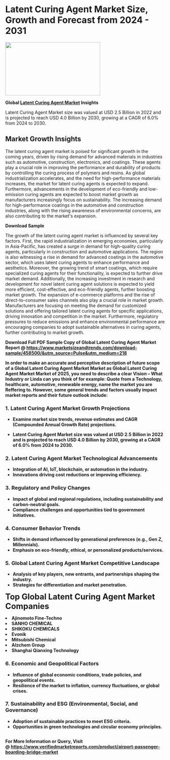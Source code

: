 <H1>Latent Curing Agent Market Size, Growth and Forecast from 2024 - 2031</H1><img class="aligncenter size-medium wp-image-584254" src="https://thirdeyenews.in/wp-content/uploads/2024/09/Global-Market-Research-300x168.jpeg" alt="" width="300" height="168" /><p><strong>Global&nbsp;<a href="https://www.marketsizeandtrends.com/download-sample/458500/&amp;utm_source=Pulse&amp;utm_medium=218">Latent Curing Agent Market</a> Insights</strong></p><p>Latent Curing Agent Market size was valued at USD 2.5 Billion in 2022 and is projected to reach USD 4.0 Billion by 2030, growing at a CAGR of 6.0% from 2024 to 2030.</p><p><h2>Market Growth Insights</h2> <p>The latent curing agent market is poised for significant growth in the coming years, driven by rising demand for advanced materials in industries such as automotive, construction, electronics, and coatings. These agents play a crucial role in improving the performance and durability of products by controlling the curing process of polymers and resins. As global industrialization accelerates, and the need for high-performance materials increases, the market for latent curing agents is expected to expand. Furthermore, advancements in the development of eco-friendly and low-emission curing agents are expected to boost market growth as manufacturers increasingly focus on sustainability. The increasing demand for high-performance coatings in the automotive and construction industries, along with the rising awareness of environmental concerns, are also contributing to the market's expansion.</p> <p><strong>Download Sample</strong></p> <p>The growth of the latent curing agent market is influenced by several key factors. First, the rapid industrialization in emerging economies, particularly in Asia-Pacific, has created a surge in demand for high-quality curing agents, particularly in construction and automotive applications. The region is also witnessing a rise in demand for advanced coatings in the automotive sector, which uses latent curing agents to enhance performance and aesthetics. Moreover, the growing trend of smart coatings, which require specialized curing agents for their functionality, is expected to further drive market demand. Additionally, the increasing investment in research and development for novel latent curing agent solutions is expected to yield more efficient, cost-effective, and eco-friendly agents, further boosting market growth. The expansion of e-commerce platforms and the rise of direct-to-consumer sales channels also play a crucial role in market growth. Manufacturers are focusing on meeting the demand for customized solutions and offering tailored latent curing agents for specific applications, driving innovation and competition in the market. Furthermore, regulatory pressures to reduce emissions and enhance environmental performance are encouraging companies to adopt sustainable alternatives in curing agents, further contributing to market growth.</p> <p><strong></p><p><span class=""><strong>Download Full PDF Sample Copy of Global Latent Curing Agent Market Report</strong> @ <a href="https://www.marketsizeandtrends.com/download-sample/458500/&amp;utm_source=Pulse&amp;utm_medium=218" target="_blank">https://www.marketsizeandtrends.com/download-sample/458500/&amp;utm_source=Pulse&amp;utm_medium=218</a></span></p><p>In order to make an accurate and perceptive description of future scope of a Global&nbsp;Latent Curing Agent Market Market as Global&nbsp;Latent Curing Agent Market Market of 2025, you need to describe a clear Vision &ndash; What Industry or Linda can you think of for example: Quote from a Technology, healthcare, automotive, renewable energy, name the market you are Reffering to. However, some general trends and factors usually impact market reports and their future outlook include:</p><h3>1.&nbsp;<strong>Latent Curing Agent Market Growth Projections</strong></h3><ul><li>Examine market size trends, revenue estimates and CAGR (Compounded Annual Growth Rate) projections.</li><li><p>Latent Curing Agent Market size was valued at USD 2.5 Billion in 2022 and is projected to reach USD 4.0 Billion by 2030, growing at a CAGR of 6.0% from 2024 to 2030.</p></li></ul><h3>2.&nbsp;<strong>Latent Curing Agent Market Technological Advancements</strong></h3><ul><li>Integration of AI, IoT, blockchain, or automation in the industry.</li><li>Innovations driving cost reductions or improving efficiency.</li></ul><h3>3.&nbsp;<strong>Regulatory and Policy Changes</strong></h3><ul><li>Impact of global and regional regulations, including sustainability and carbon-neutral goals.</li><li>Compliance challenges and opportunities tied to government initiatives.</li></ul><h3>4.&nbsp;<strong>Consumer Behavior Trends</strong></h3><ul><li>Shifts in demand influenced by generational preferences (e.g., Gen Z, Millennials).</li><li>Emphasis on eco-friendly, ethical, or personalized products/services.</li></ul><h3>5.&nbsp;<strong>Global Latent Curing Agent Market Competitive Landscape</strong></h3><ul><li>Analysis of key players, new entrants, and partnerships shaping the industry.</li><li>Strategies for differentiation and market penetration.</li></ul><p data-pm-slice="1 1 []"><span style="color: inherit; font-family: inherit; font-size: 25px;">Top Global Latent Curing Agent Market Companies</span></p><div class="" data-test-id=""><p><li>Ajinomoto Fine-Techno</li><li> SANHO CHEMICAL</li><li> SHIKOKU CHEMICALS</li><li> Evonik</li><li> Mitsubishi Chemical</li><li> Alzchem Group</li><li> Shanghai Qianxing Technology</li></p></div><h3>6.&nbsp;<strong>Economic and Geopolitical Factors</strong></h3><ul><li>Influence of global economic conditions, trade policies, and geopolitical events.</li><li>Resilience of the market to inflation, currency fluctuations, or global crises.</li></ul><h3>7.&nbsp;<strong>Sustainability and ESG (Environmental, Social, and Governance)</strong></h3><ul><li>Adoption of sustainable practices to meet ESG criteria.</li><li>Opportunities in green technologies and circular economy principles.</li></ul><h2><strong style="font-size: 14px;">For More Information or Query, Visit @&nbsp;</strong><a style="background-color: #ffffff; font-size: 14px;" href="https://www.marketsizeandtrends.com/report/latent-curing-agent-market/" target="_blank">https://www.verifiedmarketreports.com/product/airport-passenger-boarding-bridge-market</a></h2>
